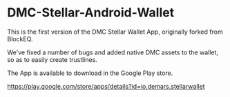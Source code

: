 # DMC-Stellar-Android-Wallet

This is the first version of the DMC Stellar Wallet App, originally forked from BlockEQ.

We've fixed a number of bugs and added native DMC assets to the wallet, so as to easily create trustlines.

The App is available to download in the Google Play store.

https://play.google.com/store/apps/details?id=io.demars.stellarwallet
